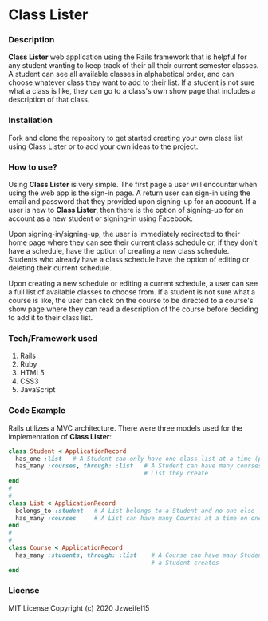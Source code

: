 # Class Lister

### Description
**Class Lister** web application using the Rails framework that is helpful for any student wanting to keep track of their all their current semester classes. A student can see all available classes in alphabetical order, and can choose whatever class they want to add to their list. If a student is not sure what a class is like, they can go to a class's own show page that includes a description of that class.


### Installation
Fork and clone the repository to get started creating your own class list using Class Lister or to add your own ideas to the project.

### How to use?
Using **Class Lister** is very simple. The first page a user will encounter when using the web app is the sign-in page. A return user can sign-in using the email and password that they provided upon signing-up for an account. If a user is new to **Class Lister**, then there is the option of signing-up for an account as a new student or signing-in using Facebook. 

Upon signing-in/signing-up, the user is immediately redirected to their home page where they can see their current class schedule or, if they don't have a schedule, have the option of creating a new class schedule. Students who already have a class schedule have the option of editing or deleting their current schedule.

Upon creating a new schedule or editing a current schedule, a user can see a full list of available classes to choose from. If a student is not sure what a course is like, the user can click on the course to be directed to a course's show page where they can read a description of the course before deciding to add it to their class list. 

### Tech/Framework used
1. Rails
2. Ruby
3. HTML5
4. CSS3
5. JavaScript

### Code Example
Rails utilizes a MVC architecture. There were three models used for the implementation of **Class Lister**:
```ruby
class Student < ApplicationRecord
  has_one :list   # A Student can only have one class list at a time (per semester)
  has_many :courses, through: :list   # A Student can have many courses through the class
                                      # List they create
end
#
#
class List < ApplicationRecord
  belongs_to :student   # A List belongs to a Student and no one else
  has_many :courses     # A List can have many Courses at a time on one class List
end
#
#
class Course < ApplicationRecord
  has_many :students, through: :list    # A Course can have many Students through the Lists 
                                        # a Student creates
end
```

### License
MIT License
Copyright (c) 2020 Jzweifel15
